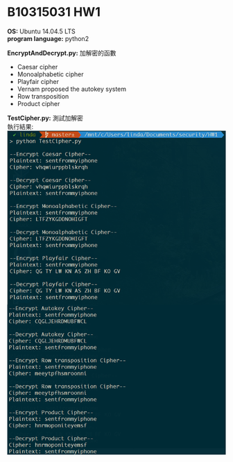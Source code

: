 # B10315031 HW1
**OS:** Ubuntu 14.04.5 LTS  
**program language:** python2

**EncryptAndDecrypt.py:** 加解密的函數
* Caesar cipher
* Monoalphabetic cipher
* Playfair cipher
* Vernam proposed the autokey system
* Row transposition
* Product cipher

**TestCipher.py:** 測試加解密  
執行結果:  
![result](https://github.com/lindawan/B10315031_HW1/blob/master/result.png)